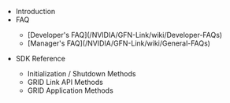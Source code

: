 * Introduction
* FAQ
	<dl>
	   <ul>
		  <li> [Developer's FAQ](/NVIDIA/GFN-Link/wiki/Developer-FAQs)</li>
		  <li>[Manager's FAQ](/NVIDIA/GFN-Link/wiki/General-FAQs)</li>
	   </ul>
	</dl>
* SDK Reference
	<dl>
	   <ul>
		  <li>Initialization / Shutdown Methods</li>
		  <li>GRID Link API Methods</li>
		  <li>GRID Application Methods</li>
	   </ul>
	</dl>